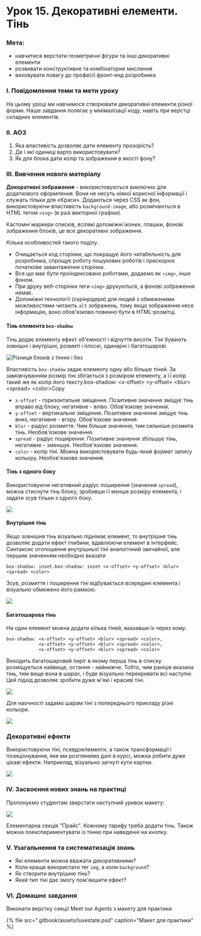 # Урок 15. Декоративні елементи. Тінь

### Мета:

* навчитися верстати геометричні фігури та інші декоративні елементи
* розвивати конструктивне та комбінаторне мислення
* виховувати повагу до професії фронт-енд розробника

### І. Повідомлення теми та мети уроку

На цьому уроці ми навчимося створювати декоративні елементи різної форми. Наше завдання полягає у мінімалізації коду, навіть при верстці складних елементів.

### ІІ. АОЗ

1. Яка властивість дозволяє дати елементу прозорість?
2. Де і які одиниці варто використовувати?
3. Як для блока дати колір та зображення в якості фону?

### ІІІ. Вивчення нового матеріалу

**Декоративні зображення** - використовуються виключно для додаткового оформлення. Вони не несуть ніякої корисної інформації і служать тільки для «Краси». Додаються через CSS як фон, використовуючи властивість `background-image`, або розмічаються в HTML тегом `<svg>` \(в разі векторної графіки\).

Кастомні маркери списків, всілякі допоміжні іконки, плашки, фонові зображення блоків, це все декоративні зображення.

Кілька особливостей такого поділу.

* Очищається код сторінки, що покращує його читабельність для розробника, спрощує роботу пошукових роботів і прискорює початкове завантаження сторінки.
* Все що має бути проіндексовано роботами, додаємо як `<img>`, інше фоном.
* При друку веб-сторінки теги `<img>` друкуються, а фонові зображення немає.
* Допоміжні технології \(скрінрідери\) для людей з обмеженими можливостями читають `alt` зображень, тому якщо зображення несе інформацію, воно обов'язково повинно бути в HTML-розмітці.

#### Тінь елемента `box-shadow`

Тінь додає елементу ефект об'ємності і відчуття висоти. Тіні бувають зовнішні і внутрішні, розмиті і плоскі, одинарні і багатошарові.

![&#x420;&#x456;&#x437;&#x43D;&#x438;&#x446;&#x44F; &#x431;&#x43B;&#x43E;&#x43A;&#x456;&#x432; &#x437; &#x442;&#x456;&#x43D;&#x43D;&#x44E; &#x456; &#x431;&#x435;&#x437;](.gitbook/assets/image%20%2817%29.png)

Властивість `box-shadow` задає елементу одну або більше тіней. За замовчуванням розмір тіні збігається з розміром елементу, а її колір такий же як колір його тексту.box-shadow: &lt;x-offset&gt; &lt;y-offset&gt; &lt;blur&gt; &lt;spread&gt; &lt;color&gt;Copy

* `x-offset` - горизонтальне зміщення. Позитивне значення зміщує тінь вправо від блоку, негативне - вліво. Обов'язкове значення.
* `y-offset` - вертикальне зміщення. Позитивне значення зміщує тінь вниз, негативне - вгору. Обов'язкове значення.
* `blur` - радіус розмиття. Чим більше значення, тим сильніше розмита тінь. Необов'язкове значення.
* `spread` - радіус поширення. Позитивне значення збільшує тінь, негативне - зменшує. Необов'язкове значення.
* `color` - колір тіні. Можна використовувати будь-який формат запису кольору. Необов'язкове значення.

#### Тінь з одного боку

Використовуючи негативний радіус поширення \(значення `spread`\), можна стиснути тінь блоку, зробивши її менше розміру елемента, і задати зсув тільки з одного боку.

![](.gitbook/assets/image%20%2814%29.png)

#### Внутрішня тінь

Якщо зовнішня тінь візуально піднімає елемент, то внутрішня тінь дозволяє додати ефект глибини, вдавлюючи елемент в інтерфейс. Синтаксис оголошення внутрішньої тіні аналогічний звичайної, але першим значенням необхідно вказати 

```text
box-shadow: inset.box-shadow: inset <x-offset> <y-offset> <blur> <spread> <color>
```

Зсув, розмиття і поширення тіні відбувається всередині елемента і візуально обмежено його рамкою.

![](.gitbook/assets/image%20%2813%29.png)

#### Багатошарова тінь

На один елемент можна додати кілька тіней, вказавши їх через кому.

```text
box-shadow: <x-offset> <y-offset> <blur> <spread> <color>,
            <x-offset> <y-offset> <blur> <spread> <color>,
            <x-offset> <y-offset> <blur> <spread> <color>
```

Виходить багатошаровий пиріг в якому перша тінь в списку розміщується найвище, остання - найнижче. Тобто, чим раніше вказана тінь, тим вище вона в шарах, і буде візуально перекривати всі наступні. Цей підхід дозволяє зробити дуже м'які і красиві тіні.

![](.gitbook/assets/image%20%2812%29.png)

Для наочності задамо шарам тіні з попереднього прикладу різні кольори.

![](.gitbook/assets/image%20%2818%29.png)

### Декоративні ефекти

Використовуючи тіні, псевдоелементи, а також трансформації і позиціонування, яке ми розглянемо далі в курсі, можна робити дуже цікаві ефекти. Наприклад, візуально загнуті кути картки.

![](.gitbook/assets/image%20%2819%29.png)

### IV. Засвоєння нових знань на практиці

Пропонуємо студентам зверстати наступний уривок макету:

![](.gitbook/assets/image%20%2811%29.png)

Елементарна секція "Прайс". Кожному тарифу треба додати тінь. Також можна поекспериментувати із тінню при наведенні на кнопку.

### V. Узагальнення та систематизація знань

* Які елементи можна вважати декоративними?
* Коли краще використати тег `img`, а коли `background`?
* Як створити внутрішню тінь?
* Який тип тіні дає змогу пом'якшити ефект?

### VI. Домашнє завдання

Виконати верстку секції Meet our Agents з макету для практики

{% file src=".gitbook/assets/luxestate.psd" caption="Макет для практики" %}



